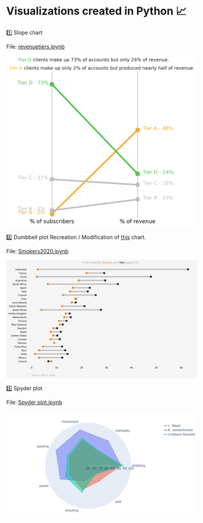 # Visualizations created in Python 📈


1️⃣ Slope chart

File: [revenuetiers.ipynb](https://github.com/levikul09/Visuals/blob/main/revenuetiers.ipynb)

![example image](https://github.com/levikul09/Visuals/blob/main/revenuetiers.png?raw=True)

2️⃣ Dumbbell plot
Recreation / Modification of [this](https://images.squarespace-cdn.com/content/v1/55b6a6dce4b089e11621d3ed/1607103175648-H00OJFTYQH0TWACISEF7/Group+comparison.png?format=1000w) chart.

File: [Smokers2020.ipynb](https://github.com/levikul09/Visuals/blob/main/Smokers2020.ipynb)

![example image](https://github.com/levikul09/Visuals/blob/main/Smokers2020.png?raw=True)

3️⃣ Spyder plot

File: [Spyder plot.ipynb](https://github.com/levikul09/Visuals/blob/main/Spyder%20plot.ipynb)

![example image](https://github.com/levikul09/Visuals/blob/main/Spyder%20plot.png?raw=True)
